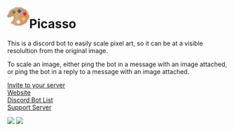 <img align="left" width="50" height="50" src="https://github.com/Beatso/Picasso/blob/main/avatar/avatar_upscaled_cropped.png"><h1>Picasso</h1>


This is a discord bot to easily scale pixel art, so it can be at a visible resolultion from the original image.

To scale an image, either ping the bot in a message with an image attached, or ping the bot in a reply to a message with an image attached.

[Invite to your server](https://discord.com/oauth2/authorize?client_id=782381167134900234&scope=bot&permissions=35840)     
[Website](https://www.beatso.tk/project/picasso/)  
[Discord Bot List](https://top.gg/bot/763842999573544981)  
[Support Server](https://www.beatso.tk/discord)  

<img width="400" src="https://www.beatso.tk/project/picasso/reply.gif">    <img width="400" src="https://www.beatso.tk/project/picasso/direct.gif">
